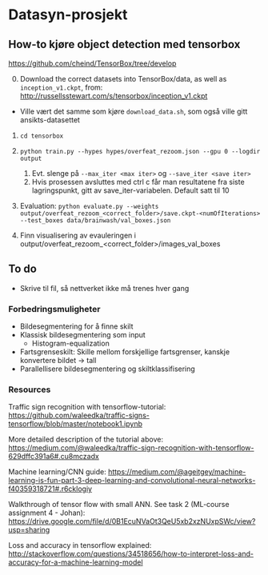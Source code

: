 # Datasyn-prosjekt

## How-to kjøre object detection med tensorbox
https://github.com/cheind/TensorBox/tree/develop

0. Download the correct datasets into TensorBox/data, as well as `inception_v1.ckpt`, from:
http://russellsstewart.com/s/tensorbox/inception_v1.ckpt

* Ville vært det samme som kjøre `download_data.sh`, som også ville gitt ansikts-datasettet 

1. `cd tensorbox`
2. `python train.py --hypes hypes/overfeat_rezoom.json --gpu 0 --logdir output`
   1. Evt. slenge på `--max_iter <max iter>` og `--save_iter <save iter>`
   2. Hvis prosessen avsluttes med ctrl c får man resultatene fra siste lagringspunkt, gitt av save_iter-variabelen. Default satt til 10
3. Evaluation: `python evaluate.py --weights output/overfeat_rezoom_<correct_folder>/save.ckpt-<numOfIterations> --test_boxes data/brainwash/val_boxes.json`

4. Finn visualisering av evauleringen i output/overfeat_rezoom_<correct_folder>/images_val_boxes<numOfIterations>

## To do
* Skrive til fil, så nettverket ikke må trenes hver gang


### Forbedringsmuligheter

* Bildesegmentering for å finne skilt
* Klassisk bildesegmentering som input
    * Histogram-equalization
* Fartsgrenseskilt: Skille mellom forskjellige fartsgrenser, kanskje konvertere bildet -> tall
* Parallellisere bildesegmentering og skiltklassifisering


### Resources 
Traffic sign recognition with tensorflow-tutorial:
https://github.com/waleedka/traffic-signs-tensorflow/blob/master/notebook1.ipynb

More detailed description of the tutorial above:
https://medium.com/@waleedka/traffic-sign-recognition-with-tensorflow-629dffc391a6#.cu8mczadx

Machine learning/CNN guide:
https://medium.com/@ageitgey/machine-learning-is-fun-part-3-deep-learning-and-convolutional-neural-networks-f40359318721#.r6cklogiy

Walkthrough of tensor flow with small ANN. See task 2 (ML-course assignment 4 - Johan):
https://drive.google.com/file/d/0B1EcuNVaOt3QeU5xb2xzNUxpSWc/view?usp=sharing

Loss and accuracy in tensorflow explained:
http://stackoverflow.com/questions/34518656/how-to-interpret-loss-and-accuracy-for-a-machine-learning-model
